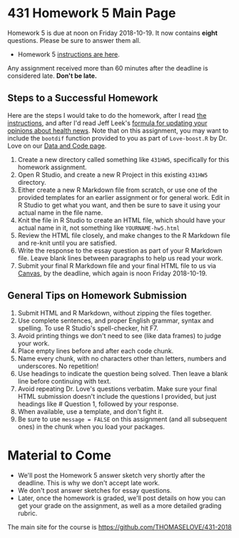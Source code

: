 # 431 Homework 5 Main Page

Homework 5 is due at noon on Friday 2018-10-19. It now contains **eight** questions. Please be sure to answer them all.

- Homework 5 [instructions are here](https://github.com/THOMASELOVE/431-2018/blob/master/homework/Homework5/431-2018-hw5.md).

Any assignment received more than 60 minutes after the deadline is considered late. **Don't be late.**

## Steps to a Successful Homework

Here are the steps I would take to do the homework, after I read [the instructions](https://github.com/THOMASELOVE/431-2018/blob/master/homework/Homework5/431-2018-hw5.md), and after I'd read Jeff Leek's [formula for updating your opinions about health news](http://fivethirtyeight.com/features/a-formula-for-decoding-health-news/). Note that on this assignment, you may want to include the `bootdif` function provided to you as part of `Love-boost.R` by Dr. Love on our [Data and Code page](https://github.com/THOMASELOVE/431-2018-data).

1. Create a new directory called something like `431HW5`, specifically for this homework assignment.
2. Open R Studio, and create a new R Project in this existing `431HW5` directory. 
3. Either create a new R Markdown file from scratch, or use one of the provided templates for an earlier assignment or for general work. Edit in R Studio to get what you want, and then be sure to save it using your actual name in the file name.
4. Knit the file in R Studio to create an HTML file, which should have your actual name in it, not something like `YOURNAME-hw5.html`
5. Review the HTML file closely, and make changes to the R Markdown file and re-knit until you are satisfied.
6. Write the response to the essay question as part of your R Markdown file. Leave blank lines between paragraphs to help us read your work. 
7. Submit your final R Markdown file and your final HTML file to us via [Canvas](https://canvas.case.edu), by the deadline, which again is noon Friday 2018-10-19.

## General Tips on Homework Submission

1. Submit HTML and R Markdown, without zipping the files together.
2. Use complete sentences, and proper English grammar, syntax and spelling. To use R Studio's spell-checker, hit F7.
3. Avoid printing things we don't need to see (like data frames) to judge your work.
4. Place empty lines before and after each code chunk.
5. Name every chunk, with no characters other than letters, numbers and underscores. No repetition!
6. Use headings to indicate the question being solved. Then leave a blank line before continuing with text.
7. Avoid repeating Dr. Love's questions verbatim. Make sure your final HTML submission doesn't include the questions I provided, but just headings like # Question 1, followed by your response.
8. When available, use a template, and don't fight it.
9. Be sure to use `message = FALSE` on this assignment (and all subsequent ones) in the chunk when you load your packages.

# Material to Come

- We'll post the Homework 5 answer sketch very shortly after the deadline. This is why we don't accept late work. 
- We don't post answer sketches for essay questions.
- Later, once the homework is graded, we'll post details on how you can get your grade on the assignment, as well as a more detailed grading rubric.

The main site for the course is https://github.com/THOMASELOVE/431-2018
